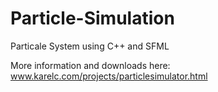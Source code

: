 # Particle-Simulation
Particale System using C++ and SFML

More information and downloads here: www.karelc.com/projects/particlesimulator.html
